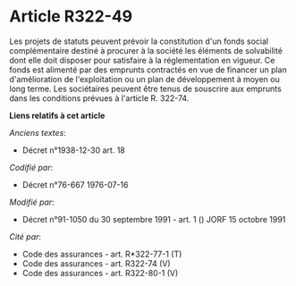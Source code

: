# Article R322-49

Les projets de statuts peuvent prévoir la constitution d'un fonds social complémentaire destiné à procurer à la société les
éléments de solvabilité dont elle doit disposer pour satisfaire à la réglementation en vigueur. Ce fonds est alimenté par des
emprunts contractés en vue de financer un plan d'amélioration de l'exploitation ou un plan de développement à moyen ou long
terme. Les sociétaires peuvent être tenus de souscrire aux emprunts dans les conditions prévues à l'article R. 322-74.

**Liens relatifs à cet article**

_Anciens textes_:

  - Décret n°1938-12-30 art. 18

_Codifié par_:

  - Décret n°76-667 1976-07-16

_Modifié par_:

  - Décret n°91-1050 du 30 septembre 1991 - art. 1 () JORF 15 octobre 1991

_Cité par_:

  - Code des assurances - art. R*322-77-1 (T)
  - Code des assurances - art. R322-74 (V)
  - Code des assurances - art. R322-80-1 (V)
